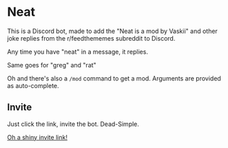 # Neat

This is a Discord bot, made to add the "Neat is a mod by Vaskii" and other joke replies from the r/feedthememes subreddit to Discord.

Any time you have "neat" in a message, it replies.

Same goes for "greg" and "rat"

Oh and there's also a `/mod` command to get a mod. Arguments are provided as auto-complete.

## Invite

Just click the link, invite the bot. Dead-Simple.

[Oh a shiny invite link!](https://discord.com/api/oauth2/authorize?client_id=922212788053614602&permissions=2147552320&scope=applications.commands%20bot)

